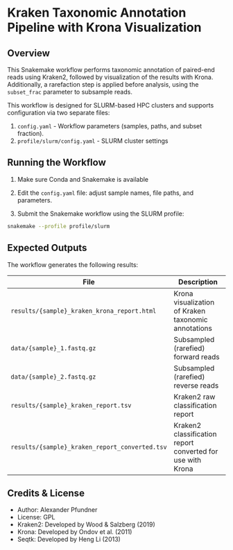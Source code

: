 # Kraken Taxonomic Annotation Pipeline with Krona Visualization

## Overview

This Snakemake workflow performs taxonomic annotation of paired-end reads using Kraken2, followed by visualization of the results with Krona. Additionally, a rarefaction step is applied before analysis, using the `subset_frac` parameter to subsample reads.

This workflow is designed for SLURM-based HPC clusters and supports configuration via two separate files:

1. `config.yaml` - Workflow parameters (samples, paths, and subset fraction).
2. `profile/slurm/config.yaml` - SLURM cluster settings


## Running the Workflow

1. Make sure Conda and Snakemake is available

2. Edit the `config.yaml` file: adjust sample names, file paths, and parameters.

3. Submit the Snakemake workflow using the SLURM profile:

```bash
snakemake --profile profile/slurm
```

## Expected Outputs

The workflow generates the following results:

| File                                        | Description                                         |
| ------------------------------------------- | --------------------------------------------------- |
| `results/{sample}_kraken_krona_report.html` | Krona visualization of Kraken taxonomic annotations |
| `data/{sample}_1.fastq.gz`                  | Subsampled (rarefied) forward reads                 |
| `data/{sample}_2.fastq.gz`                  | Subsampled (rarefied) reverse reads                 |
| `results/{sample}_kraken_report.tsv`        | Kraken2 raw classification report                   |
| `results/{sample}_kraken_report_converted.tsv`        | Kraken2 classification report converted for use with Krona                   |


## Credits & License

- Author: Alexander Pfundner
- License: GPL
- Kraken2: Developed by Wood & Salzberg (2019)
- Krona: Developed by Ondov et al. (2011)
- Seqtk: Developed by Heng Li (2013)
